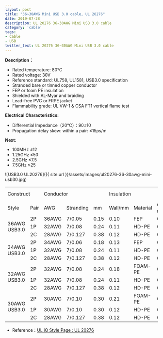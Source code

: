 ```yaml
---
layout: post
title: "36~30AWG Mini USB 3.0 cable, UL 20276"
date: 2019-07-28
description: UL 20276 36~30AWG Mini USB 3.0 cable
category: 'cable'
tags:
- Cable
- USB
twitter_text: UL 20276 36~30AWG Mini USB 3.0 cable
---
```


__Description：__

* Rated temperature: 80℃
* Rated voltage: 30V
* Reference standard: UL758, UL1581, USB3.0 specification
* Stranded bare or tinned copper conductor
* FEP or foam PE insulation
* Shielded with AL-Myar and braiding
* Lead-free PVC or FRPE jacket
* Flammability grade: UL VW-1 &amp; CSA FT1 vertical flame test

__Electrical Characteristics:__

* Differential Impedance（20℃）：90±10
* Propagation delay skew: within a pair: ≤15ps/m

__Next:__

* 100MHz ≤12
* 1.25GHz ≤50
* 2.5GHz ≤7.5
* 7.5GHz ≤25

![USB3.0 UL20276]({{ site.url }}/assets/images/ul20276-36-30awg-mini-usb30.jpg)


<table  class="table table-bordered table-hover table-condensed">
  <tr>
    <td colspan="2">Construct</td>
    <td colspan="3">Conductor</td>
    <td colspan="3">Insulation</td>
    <td colspan="2">Inner Sheilded </td>
    <td colspan="2">Out Sheilded </td>
    <td colspan="2">Jacket</td>
  </tr>
  <tr>
    <td>Style</td>
    <td>Pair</td>
    <td>AWG</td>
    <td>Stranding</td>
    <td>      mm</td>
    <td>    Wall/mm</td>
    <td>Material</td>
    <td>OD      mm</td>
    <td>Drain</td>
    <td>Al-myar</td>
    <td>Al-myar</td>
    <td>Sheilded/Spiral</td>
    <td>Wall</td>
    <td>O.D.</td>
  </tr>
  <tr>
    <td rowspan="3">36AWG
      USB3.0</td>
    <td>2P</td>
    <td>36AWG</td>
    <td>7/0.05</td>
    <td>0.15</td>
    <td>0.10</td>
    <td>FEP</td>
    <td>0.36</td>
    <td>7/0.05</td>
    <td>Y</td>
    <td rowspan="3">Y</td>
    <td rowspan="3">16/8/0.06</td>
    <td rowspan="3">0.51</td>
    <td rowspan="3">3.30</td>
  </tr>
  <tr>
    <td>1P</td>
    <td>32AWG</td>
    <td>7/0.08</td>
    <td>0.24</td>
    <td>0.11</td>
    <td>HD-PE</td>
    <td>0.46</td>
    <td>&nbsp;</td>
    <td>&nbsp;</td>
  </tr>
  <tr>
    <td>2C</td>
    <td>28AWG</td>
    <td>7/0.127</td>
    <td>0.38</td>
    <td>0.12</td>
    <td>HD-PE</td>
    <td>0.63</td>
    <td>&nbsp;</td>
    <td>&nbsp;</td>
  </tr>
  <tr>
    <td rowspan="3">34AWG
USB3.0</td>
    <td>2P</td>
    <td>34AWG</td>
    <td>7/0.06</td>
    <td>0.18</td>
    <td>0.13</td>
    <td>FEP</td>
    <td>0.44</td>
    <td>7/0.06</td>
    <td>Y</td>
    <td rowspan="3">Y</td>
    <td rowspan="3">16/8/0.06</td>
    <td rowspan="3">0.51</td>
    <td rowspan="3">3.60</td>
  </tr>
  <tr>
    <td>1P</td>
    <td>32AWG</td>
    <td>7/0.08</td>
    <td>0.24</td>
    <td>0.11</td>
    <td>HD-PE</td>
    <td>0.46</td>
    <td>&nbsp;</td>
    <td>&nbsp;</td>
  </tr>
  <tr>
    <td>2C</td>
    <td>28AWG</td>
    <td>7/0.127</td>
    <td>0.38</td>
    <td>0.12</td>
    <td>HD-PE</td>
    <td>0.63</td>
    <td>&nbsp;</td>
    <td>&nbsp;</td>
  </tr>
  <tr>
    <td rowspan="3">32AWG
USB3.0</td>
    <td>2P</td>
    <td>32AWG</td>
    <td>7/0.08</td>
    <td>0.24</td>
    <td>0.18</td>
    <td>FOAM-PE</td>
    <td>0.60</td>
    <td>7/0.08</td>
    <td>Y</td>
    <td rowspan="3">Y</td>
    <td rowspan="3">16/8/0.08</td>
    <td rowspan="3">0.51</td>
    <td rowspan="3">4.10</td>
  </tr>
  <tr>
    <td>1P</td>
    <td>32AWG</td>
    <td>7/0.08</td>
    <td>0.24</td>
    <td>0.11</td>
    <td>HD-PE</td>
    <td>0.46</td>
    <td>&nbsp;</td>
    <td>&nbsp;</td>
  </tr>
  <tr>
    <td>2C</td>
    <td>28AWG</td>
    <td>7/0.127</td>
    <td>0.38</td>
    <td>0.12</td>
    <td>HD-PE</td>
    <td>0.63</td>
    <td>&nbsp;</td>
    <td>&nbsp;</td>
  </tr>
  <tr>
    <td rowspan="3">30AWG
USB3.0</td>
    <td>2P</td>
    <td>30AWG</td>
    <td>7/0.10</td>
    <td>0.30</td>
    <td>0.21</td>
    <td>FOAM-PE</td>
    <td>0.72</td>
    <td>7/0.10</td>
    <td>Y</td>
    <td rowspan="3">Y</td>
    <td rowspan="3">16/6/0.10</td>
    <td rowspan="3">0.51</td>
    <td rowspan="3">4.50</td>
  </tr>
  <tr>
    <td>1P</td>
    <td>30AWG</td>
    <td>7/0.10</td>
    <td>0.30</td>
    <td>0.12</td>
    <td>HD-PE</td>
    <td>0.55</td>
    <td>&nbsp;</td>
    <td>&nbsp;</td>
  </tr>
  <tr>
    <td>2C</td>
    <td>28AWG</td>
    <td>7/0.127</td>
    <td>0.38</td>
    <td>0.12</td>
    <td>HD-PE</td>
    <td>0.63</td>
    <td>&nbsp;</td>
    <td>&nbsp;</td>
  </tr>
</table>

* Reference：[UL iQ Style Page : UL 20276](http://iq.ul.com/awm/stylepage.aspx?Style=20276)


